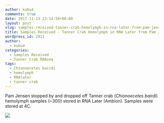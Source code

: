 ```yaml
---
author: kubu4
comments: true
date: 2017-11-13 23:14:58+00:00
layout: post
slug: samples-received-tanner-crab-hemolymph-in-rna-later-from-pam-jensen
title: Samples Received - Tanner Crab Hemolymph in RNA Later from Pam Jensen
wordpress_id: 2911
author:
  - kubu4
categories:
  - Samples Received
  - Tanner Crab RNAseq
tags:
  - Chionoecetes bairdi
  - hemolymph
  - RNAlater
  - tanner crab
---
```


Pam Jensen stopped by and dropped off Tanner crab (_Chionoecetes bairdi_) hemolymph samples (~300) stored in RNA Later (Ambion). Samples were stored at 4C.

[![](https://owl.fish.washington.edu/Athaliana/20171113_tanner_crab_samples.jpg)](http://owl.fish.washington.edu/Athaliana/20171113_tanner_crab_samples.jpg)
